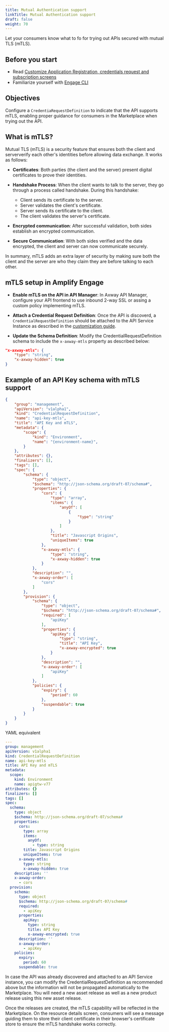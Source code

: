 ```yaml
---
title: Mutual Authentication support
linkTitle: Mutual Authentication support
draft: false
weight: 70
---
```


Let your consumers know what to fo for trying out APIs secured with mutual TLS (mTLS).

## Before you start

* Read [Customize Application Registration, credentials request and subscription screens](/docs/integrate_with_central/customize_ard_crd)
* Familiarize yourself with [Engage CLI](/docs/integrate_with_central/cli_central)

## Objectives

Configure a `CredentiaRequestDefinition` to indicate that the API supports mTLS, enabling proper guidance for consumers in the Marketplace when trying out the API.

## What is mTLS?

Mutual TLS (mTLS) is a security feature that ensures both the client and serververify each other's identities before allowing data exchange. It works as follows:

* **Certificates**: Both parties (the client and the server) present digital certificates to prove their identities.

* **Handshake Process**: When the client wants to talk to the server, they go through a process called handshake. During this handshake:

    * Client sends its certificate to the server.
    * Server validates the client's certificate.
    * Server sends its certificate to the client.
    * The client validates the server's certificate.

* **Encrypted communication**: After successful validation, both sides establish an encrypted communication.

* **Secure Communication**: With both sides verified and the data encrypted, the client and server can now communicate securely.

In summary, mTLS adds an extra layer of security by making sure both the client and the server are who they claim they are before talking to each other.

## mTLS setup in Amplify Engage

* **Enable mTLS on the API in API Manager**: In Axway API Manager, configure your API frontend to use inbound 2-way SSL or assing a custom policy implementing mTLS.

* **Attach a Credential Request Definition**: Once the API is discoverd, a `CredentialRequestDefinition` should be attached to the API Service Instance as described in the [customization guide](/docs/integrate_with_central/customize_ard_crd#customize-credential-request-screen).

* **Update the Schema Definition**: Modify the CredentialRequestDefinition schema to include the `x-axway-mtls` property as described below:

```json
"x-axway-mtls": {
    "type": "string",
    "x-axway-hidden": true
}  
```

## Example of an API Key schema with mTLS support

```json
{
    "group": "management",
    "apiVersion": "v1alpha1",
    "kind": "CredentialRequestDefinition",
    "name": "api-key-mtls",
    "title": "API Key and mTLS",
    "metadata": {
        "scope": {
            "kind": "Environment",
            "name": "{environment-name}",
        }
    },
    "attributes": {},
    "finalizers": [],
    "tags": [],
    "spec": {
        "schema": {
            "type": "object",
            "$schema": "http://json-schema.org/draft-07/schema#",
            "properties": {
                "cors": {
                    "type": "array",
                    "items": {
                        "anyOf": [
                            {
                                "type": "string"
                            }
                        ]
                    },
                    "title": "Javascript Origins",
                    "uniqueItems": true
                },
                "x-axway-mtls": {
                    "type": "string",
                    "x-axway-hidden": true
                } 
            },
            "description": "",
            "x-axway-order": [
                "cors"
            ]
        },
        "provision": {
            "schema": {
                "type": "object",
                "$schema": "http://json-schema.org/draft-07/schema#",
                "required": [
                    "apiKey"
                ],
                "properties": {
                    "apiKey": {
                        "type": "string",
                        "title": "API Key",
                        "x-axway-encrypted": true
                    }
                },
                "description": "",
                "x-axway-order": [
                    "apiKey"
                ]
            },
            "policies": {
                "expiry": {
                    "period": 60
                },
                "suspendable": true
            }
        }
    }
}
```

YAML equivalent

```yaml
---
group: management
apiVersion: v1alpha1
kind: CredentialRequestDefinition
name: api-key-mtls
title: API Key and mTLS
metadata:
  scope:
    kind: Environment
    name: apigtw-v77
attributes: {}
finalizers: []
tags: []
spec:
  schema:
    type: object
    $schema: http://json-schema.org/draft-07/schema#
    properties:
      cors:
        type: array
        items:
          anyOf:
            - type: string
        title: Javascript Origins
        uniqueItems: true
      x-axway-mtls:
        type: string
        x-axway-hidden: true
    description: ''
    x-axway-order:
      - cors
  provision:
    schema:
      type: object
      $schema: http://json-schema.org/draft-07/schema#
      required:
        - apiKey
      properties:
        apiKey:
          type: string
          title: API Key
          x-axway-encrypted: true
      description: ''
      x-axway-order:
        - apiKey
    policies:
      expiry:
        period: 60
      suspendable: true
```

In case the API was already discovered and attached to an API Service instance, you can modify the CredentialRequestDefinition as recommended above but the information will not be propagated automatically to the Marketplace. You will need a new asset release as well as a new product release using this new asset release.

Once the releases are created, the mTLS capability will be reflected in the Marketplace. On the resource details screen, consumers will see a message guiding them to store their client certificate in their browser's certificate store to ensure the mTLS handshake works correctly.